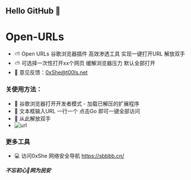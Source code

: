 ## Hello GitHub  👋


# Open-URLs
- ⛅ Open URLs 谷歌浏览器插件 高效渗透工具 实现一键打开URL 解放双手
- ⛅ 可选择一次性打开xx个网页 缓解浏览器压力 默认全部打开 
- 📧 意见反馈：0xShe@t00ls.net

### 关使用方法：
- 🍺 谷歌浏览器打开开发者模式 - 加载已解压的扩展程序 
- 🍺 文本框输入URL 一行一个 点击Go 即可一键全部访问
- 🍺 从此解放双手
- ![url](https://user-images.githubusercontent.com/89628734/229961293-c0cf090c-0e3d-4d19-aeb7-4943f57fb78c.png)

### 更多工具
- 💻 访问0xShe 网络安全导航 https://sbbbb.cn/




***不忘初心🔰网为民安***
